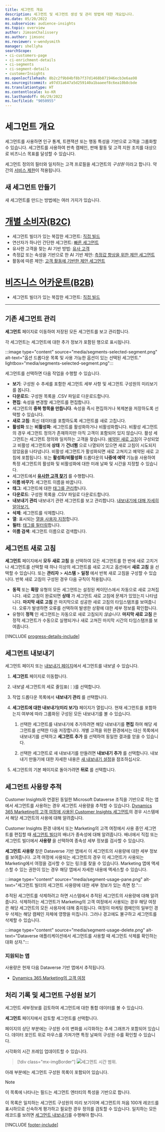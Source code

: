 ```yaml
---
title: 세그먼트 개요
description: 세그먼트 및 세그먼트 생성 및 관리 방법에 대한 개요입니다.
ms.date: 05/20/2022
ms.subservice: audience-insights
ms.topic: overview
author: JimsonChalissery
ms.author: jimsonc
ms.reviewer: v-wendysmith
manager: shellyha
searchScope:
- ci-customers-page
- ci-enrichment-details
- ci-segments
- ci-segment-details
- customerInsights
ms.openlocfilehash: 8b2c2f9b84bf8b7f37d1468b871946ecb3e6aa98
ms.sourcegitcommit: a97d31a647a5d259140a1baaeef8c6ea10b8cbde
ms.translationtype: HT
ms.contentlocale: ko-KR
ms.lasthandoff: 06/29/2022
ms.locfileid: "9050955"
---
```

# <a name="segments-overview"></a>세그먼트 개요

세그먼트를 사용하면 인구 통계, 트랜잭션 또는 행동 특성을 기반으로 고객을 그룹화할 수 있습니다. 세그먼트를 사용하여 판촉 캠페인, 판매 활동 및 고객 지원 조치를 대상으로 비즈니스 목표를 달성할 수 있습니다.

세그먼트 정의의 필터와 일치하는 고객 프로필을 세그먼트의 *구성원* 이라고 합니다. 약간의 [서비스 제한](/dynamics365/customer-insights/service-limits)이 적용됩니다.

## <a name="create-a-new-segment"></a>새 세그먼트 만들기

새 세그먼트를 만드는 방법에는 여러 가지가 있습니다. 

# <a name="individual-consumers-b-to-c"></a>[개별 소비자(B2C)](#tab/b2c)

- 세그먼트 빌더가 있는 복잡한 세그먼트: [직접 빌드](segment-builder.md#create-a-new-segment) 
- 연산자가 하나인 간단한 세그먼트: [빠른 세그먼트](segment-builder.md#quick-segments) 
- 유사한 고객을 찾는 AI 기반 방법: [유사 고객](find-similar-customer-segments.md) 
- 측정값 또는 속성을 기반으로 한 AI 기반 제안: [측정값 향상을 위한 제안 세그먼트](suggested-segments.md) 
- 활동에 따른 제안: [고객 활동에 기반한 제안 세그먼트](suggested-segments-activity.md) 

# <a name="business-accounts-b-to-b"></a>[비즈니스 어카운트(B2B)](#tab/b2b)

- 세그먼트 빌더가 있는 복잡한 세그먼트: [직접 빌드](segment-builder.md#create-a-new-segment)

---

## <a name="manage-existing-segments"></a>기존 세그먼트 관리

**세그먼트** 페이지로 이동하여 저장된 모든 세그먼트를 보고 관리합니다.

각 세그먼트는 세그먼트에 대한 추가 정보가 포함된 행으로 표시됩니다.

:::image type="content" source="media/segments-selected-segment.png" alt-text="옵션 드롭다운 목록 및 사용 가능한 옵션이 있는 선택된 세그먼트." lightbox="media/segments-selected-segment.png":::

세그먼트를 선택하면 다음 작업을 수행할 수 있습니다.

- **보기**: 구성원 수 추세를 포함한 세그먼트 세부 사항 및 세그먼트 구성원의 미리보기를 봅니다.
- **다운로드**: 구성원 목록을 .CSV 파일로 다운로드합니다.
- **편집**: 속성을 변경할 세그먼트를 편집합니다.
- 세그먼트의 **중복 항목을 만듭니다**. 속성을 즉시 편집하거나 복제본을 저장하도록 선택할 수 있습니다.
- **새로 고침**: 최신 데이터를 포함하도록 세그먼트를 새로 고칩니다.
- **활성화** 또는 **비활성화**: 세그먼트를 활성화하거나 비활성화합니다. 비활성 세그먼트의 경우 세그먼트 정의가 존재하지만 아직 고객이 포함되어 있지 않습니다. 활성 세그먼트는 세그먼트 정의와 일치하는 고객을 찾습니다. [예약된 새로 고침](system.md#schedule-tab)이 구성되었고 비활성 세그먼트에 **상태** 가 **건너뜀** 으로 나열되어 있으면 새로 고침이 시도되지 않았음을 나타냅니다. 비활성 세그먼트가 활성화되면 새로 고쳐지고 예약된 새로 고침에 포함됩니다.
  또는 **활성화/비활성화** 드롭다운의 **나중에 예약** 기능을 사용하여 특정 세그먼트의 활성화 및 비활성화에 대한 미래 날짜 및 시간을 지정할 수 있습니다.
- 세그먼트에서 **[유사한 고객 찾기](find-similar-customer-segments.md)** 를 수행합니다.
- **이름 바꾸기**: 세그먼트 이름을 바꿉니다.
- **태그**: 세그먼트에 대한 [태그를 관리](work-with-tags-columns.md#manage-tags)합니다.
- **다운로드**: 구성원 목록을 .CSV 파일로 다운로드합니다.
- **내보내기 관리** 내보내기 관련 세그먼트를 보고 관리합니다. [내보내기에 대해 자세히 알아보기.](export-destinations.md)
- **삭제**: 세그먼트를 삭제합니다.
- **열**: 표시되는 [열을 사용자 지정](work-with-tags-columns.md#customize-columns)합니다.
- **필터**: [태그를 필터링](work-with-tags-columns.md#filter-on-tags)합니다.
- **이름 검색**: 세그먼트 이름으로 검색합니다.

## <a name="refresh-segments"></a>세그먼트 새로 고침

**세그먼트** 페이지에서 **모두 새로 고침** 을 선택하여 모든 세그먼트를 한 번에 새로 고치거나 세그먼트를 선택할 때 하나 이상의 세그먼트를 새로 고치고 옵션에서 **새로 고침** 을 선택할 수 있습니다. 또는 **관리자** > **시스템** > **일정** 에서 반복 새로 고침을 구성할 수 있습니다. 반복 새로 고침이 구성된 경우 다음 규칙이 적용됩니다.

- **동적** 또는 **확장** 유형의 모든 세그먼트는 설정된 케이던스에서 자동으로 새로 고쳐집니다. 새로 고침이 완료되면 **상태** 가 세그먼트 새로 고침에 문제가 있었는지 나타냅니다. **마지막 새로 고침** 은 마지막으로 성공한 새로 고침의 타임스탬프를 보여줍니다. 오류가 발생하면 오류를 선택하여 발생한 상황에 대한 세부 정보를 확인합니다.
- 유형이 **정적** 인 세그먼트는 자동으로 새로 고침되지 *않습니다*. **마지막 새로 고침** 은 정적 세그먼트가 수동으로 실행되거나 새로 고쳐진 마지막 시간의 타임스탬프를 보여줍니다.

[!INCLUDE [progress-details-include](includes/progress-details-pane.md)]

## <a name="export-segments"></a>세그먼트 내보내기

세그먼트 페이지 또는 [내보내기 페이지](export-destinations.md)에서 세그먼트를 내보낼 수 있습니다. 

1. **세그먼트** 페이지로 이동합니다.

1. 내보낼 세그먼트의 세로 줄임표(&vellip;)를 선택합니다.

1. 작업 드롭다운 목록에서 **내보내기 관리** 를 선택합니다.

1. **세그먼트에 대한 내보내기(미리 보기)** 페이지가 열립니다. 현재 세그먼트를 포함하는지 여부에 따라 그룹화된 구성된 모든 내보내기를 볼 수 있습니다.

   1. 선택한 세그먼트를 내보내기에 추가하려면 해당 내보내기를 **편집** 하여 해당 세그먼트를 선택한 다음 저장합니다. 개별 고객을 위한 환경에서는 대신 목록에서 내보내기를 선택하고 **세그먼트 추가** 를 선택하여 동일한 결과를 얻을 수 있습니다.

   1. 선택한 세그먼트로 새 내보내기를 만들려면 **내보내기 추가** 를 선택합니다. 내보내기 만들기에 대한 자세한 내용은 [새 내보내기 설정](export-destinations.md#set-up-a-new-export)을 참조하십시오.

1. 세그먼트의 기본 페이지로 돌아가려면 **뒤로** 를 선택합니다.

## <a name="track-usage-of-a-segment"></a>세그먼트 사용량 추적

Customer Insights와 연결된 동일한 Microsoft Dataverse 조직을 기반으로 하는 앱에서 세그먼트를 사용하는 경우 세그먼트 사용량을 추적할 수 있습니다. [Dynamics 365 Marketing의 고객 여정에 사용된 Customer Insights 세그먼트](/dynamics365/marketing/real-time-marketing-ci-profile)의 경우 시스템에서 해당 세그먼트의 사용에 대해 알려줍니다.

Customer Insights 환경 내에서 또는 Marketing의 고객 여정에서 사용 중인 세그먼트를 편집할 때 [세그먼트 빌더](segment-builder.md)의 배너가 종속성에 대해 알려줍니다. 배너에서 직접 또는 세그먼트 빌더에서 **사용량** 을 선택하여 종속성 세부 정보를 검사할 수 있습니다.

**세그먼트 사용량** 창은 Dataverse 기반 앱에서 이 세그먼트의 사용량에 대한 세부 정보를 보여줍니다. 고객 여정에 사용되는 세그먼트의 경우 이 세그먼트가 사용되는 Marketing에서 여정을 검사할 수 있는 링크를 찾을 수 있습니다. Marketing 앱에 액세스할 수 있는 권한이 있는 경우 해당 앱에서 자세한 내용에 액세스할 수 있습니다.

:::image type="content" source="media/segment-usage-pane.png" alt-text="세그먼트 빌더의 세그먼트 사용량에 대한 세부 정보가 있는 측면 창.":::

추적된 세그먼트를 삭제하려고 하면 시스템에서 추적된 세그먼트의 사용량에 대해 알려줍니다. 삭제하려는 세그먼트가 Marketing의 고객 여정에서 사용되는 경우 해당 여정은 해당 세그먼트의 모든 사용자에 대해 중지됩니다. 여정이 마케팅 캠페인의 일부인 경우 삭제는 해당 캠페인 자체에 영향을 미칩니다. 그러나 경고에도 불구하고 세그먼트를 삭제할 수 있습니다.

:::image type="content" source="media/segment-usage-delete.png" alt-text="Dataverse 애플리케이션에서 세그먼트를 사용할 때 세그먼트 삭제를 확인하는 대화 상자.":::

### <a name="supported-apps"></a>지원되는 앱

사용량은 현재 다음 Dataverse 기반 앱에서 추적됩니다.

- [Dynamics 365 Marketing의 고객 여정](/dynamics365/marketing/real-time-marketing-ci-profile)

## <a name="view-processing-history-and-segment-members"></a>처리 기록 및 세그먼트 구성원 보기

세그먼트 세부정보를 검토하여 세그먼트에 대한 통합 데이터를 볼 수 있습니다.

**세그먼트** 페이지에서 검토할 세그먼트를 선택합니다.

페이지의 상단 부분에는 구성원 수의 변화를 시각화하는 추세 그래프가 포함되어 있습니다. 데이터 포인트 위로 마우스를 가져가면 특정 날짜의 구성원 수를 확인할 수 있습니다.

시각화의 시간 프레임 업데이트할 수 있습니다.

> [!div class="mx-imgBorder"]
> ![세그먼트 시간 범위.](media/segment-time-range.png "세그먼트 시간 범위")

아래 부분에는 세그먼트 구성원 목록이 포함되어 있습니다.

> [!NOTE]
> 이 목록에 나타나는 필드는 세그먼트 엔터티의 특성을 기반으로 합니다.
>
>이 목록은 일치하는 세그먼트 구성원의 미리 보기이며 세그먼트의 처음 100개 레코드를 표시하므로 신속하게 평가하고 필요한 경우 정의를 검토할 수 있습니다. 일치하는 모든 레코드를 보려면 [세그먼트 내보내기](export-destinations.md)를 수행해야 합니다.

[!INCLUDE [footer-include](includes/footer-banner.md)]
